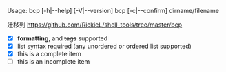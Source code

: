 Usage:
       bcp [-h|--help] [-V|--version]
       bcp [-c|--confirm] dirname/filename

迁移到 https://github.com/RickieL/shell_tools/tree/master/bcp 

- [x] **formatting**, and <del>tags</del> supported
- [x] list syntax required (any unordered or ordered list supported)
- [x] this is a complete item
- [ ] this is an incomplete item
